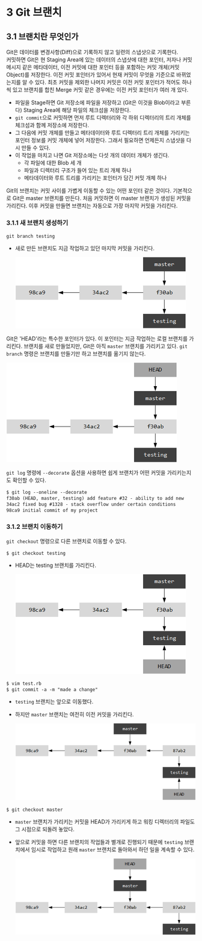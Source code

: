 # 3 Git 브랜치




## 3.1 브랜치란 무엇인가

Git은 데이터를 변경사항(Diff)으로 기록하지 않고 일련의 스냅샷으로 기록한다.  
커밋하면 Git은 현 Staging Area에 있는 데이터의 스냅샷에 대한 포인터, 저자나 커밋 메시지 같은 메타데이터, 이전 커밋에 대한 포인터 등을 포함하는 커밋 개체(커밋 Object)를 저장한다. 이전 커밋 포인터가 있어서 현재 커밋이 무엇을 기준으로 바뀌었는지를 알 수 있다. 최초 커밋을 제외한 나머지 커밋은 이전 커밋 포인터가 적어도 하나씩 있고 브랜치를 합친 Merge 커밋 같은 경우에는 이전 커밋 포인터가 여러 개 있다.

* 파일을 Stage하면 Git 저장소에 파일을 저장하고 (Git은 이것을 Blob이라고 부른다) Staging Area에 해당 파일의 체크섬을 저장한다.
* `git commit`으로 커밋하면 먼저 루트 디렉터리와 각 하위 디렉터리의 트리 개체를 체크섬과 함께 저장소에 저장한다.
* 그 다음에 커밋 개체를 만들고 메타데이터와 루트 디렉터리 트리 개체를 가리키는 포인터 정보를 커밋 개체에 넣어 저장한다. 그래서 필요하면 언제든지 스냅샷을 다시 만들 수 있다.
* 이 작업을 마치고 나면 Git 저장소에는 다섯 개의 데이터 개체가 생긴다.
  * 각 파일에 대한 Blob 세 개
  * 파일과 디렉터리 구조가 들어 있는 트리 개체 하나
  * 메타데이터와 루트 트리를 가리키는 포인터가 담긴 커밋 개체 하나

Git의 브랜치는 커밋 사이를 가볍게 이동할 수 있는 어떤 포인터 같은 것이다. 기본적으로 Git은 master 브랜치를 만든다. 처음 커밋하면 이 master 브랜치가 생성된 커밋을 가리킨다. 이후 커밋을 만들면 브랜치는 자동으로 가장 마지막 커밋을 가리킨다.



### 3.1.1 새 브랜치 생성하기

```shell
git branch testing
```

* 새로 만든 브랜치도 지금 작업하고 있던 마지막 커밋을 가리킨다.

    ![그림 3-4 한 커밋 히스토리를 가리키는 두 브랜치](https://raw.githubusercontent.com/esesem/ProGit/master/Figure/3-4.png)

Git은 'HEAD'라는 특수한 포인터가 있다. 이 포인터는 지금 작업하는 로컬 브랜치를 가리킨다. 브랜치를 새로 만들었지만, Git은 아직 `master` 브랜치를 가리키고 있다. `git branch` 명령은 브랜치를 만들기만 하고 브랜치를 옮기지 않는다.

![그림 3-5 현재 작업 중인 브랜치를 가리키는 HEAD](https://raw.githubusercontent.com/esesem/ProGit/master/Figure/3-5.png)

`git log` 명령에 `--decorate` 옵션을 사용하면 쉽게 브랜치가 어떤 커밋을 가리키는지도 확인할 수 있다.

```shell
$ git log --oneline --decorate
f30ab (HEAD, master, testing) add feature #32 - ability to add new
34ac2 fixed bug #1328 - stack overflow under certain conditions
98ca9 initial commit of my project
```


### 3.1.2 브랜치 이동하기

`git checkout` 명령으로 다른 브랜치로 이동할 수 있다.

```shell
$ git checkout testing
```

* HEAD는 testing 브랜치를 가리킨다.

    ![그림 3-6 HEAD는 testing 브랜치를 가리킴](https://raw.githubusercontent.com/esesem/ProGit/master/Figure/3-6.png)

```shell
$ vim test.rb
$ git commit -a -m "made a change"
```

* `testing` 브랜치는 앞으로 이동했다.
* 하지만 `master` 브랜치는 여전히 이전 커밋을 가리킨다.

    ![그림 3-7 HEAD가 가리키는 testing 브랜치가 새 커밋을 가리킴](https://raw.githubusercontent.com/esesem/ProGit/master/Figure/3-7.png)

```shell
$ git checkout master
```

* `master` 브랜치가 가리키는 커밋을 HEAD가 가리키게 하고 워킹 디렉터리의 파일도 그 시점으로 되돌려 놓았다.
* 앞으로 커밋을 하면 다른 브랜치의 작업들과 별개로 진행되기 때문에 `testing` 브랜치에서 임시로 작업하고 원래 `master` 브랜치로 돌아와서 하던 일을 계속할 수 있다.

    ![그림 3-8 HEAD가 checkout한 브랜치로 이동함](https://raw.githubusercontent.com/esesem/ProGit/master/Figure/3-8.png)

